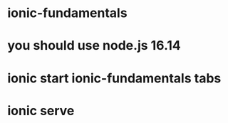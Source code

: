 # ionic-fundamentals
# you should use node.js 16.14
# ionic start ionic-fundamentals tabs
# ionic serve

